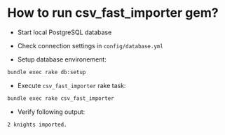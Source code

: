 # How to run csv_fast_importer gem?

- Start local PostgreSQL database

- Check connection settings in `config/database.yml`

- Setup database environement:

```bash
bundle exec rake db:setup
```

- Execute `csv_fast_importer` rake task:

```bash
bundle exec rake csv_fast_importer
```

- Verify following output:

```
2 knights imported.
```

